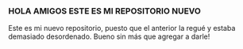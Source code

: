 ### HOLA AMIGOS ESTE ES MI REPOSITORIO NUEVO

Este es mi nuevo repositorio, puesto que el anterior la regué y estaba demasiado desordenado.
Bueno sin más que agregar a darle!